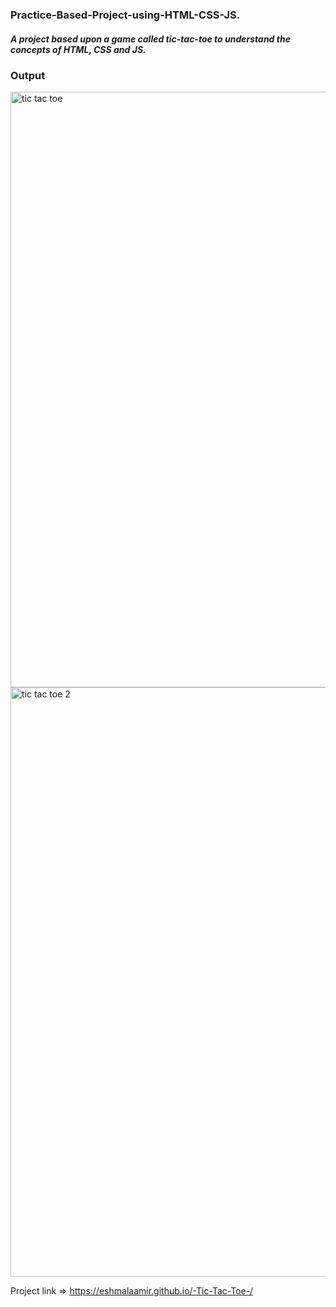 <h3>Practice-Based-Project-using-HTML-CSS-JS.</h3>

<h5>A project based upon a game called tic-tac-toe to understand the concepts of HTML, CSS and JS.</h5>

<h3>Output</h3>

<img width="953" alt="tic tac toe" src="https://github.com/user-attachments/assets/78147c91-0320-45cf-b080-5edf45de1ad4">

<br>

<img width="943" alt="tic tac toe 2" src="https://github.com/user-attachments/assets/dc38d1e1-e3cb-4f79-a8e0-bf897b76e03b">

Project link => https://eshmalaamir.github.io/-Tic-Tac-Toe-/
